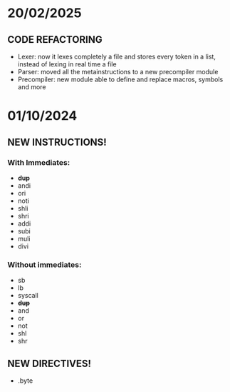 # 20/02/2025
## CODE REFACTORING
- Lexer: now it lexes completely a file and stores every token in a list, instead of lexing in real time a file
- Parser: moved all the metainstructions to a new precompiler module
- Precompiler: new module able to define and replace macros, symbols and more

# 01/10/2024
## NEW INSTRUCTIONS!  
### With Immediates:
- **dup**
- andi
- ori
- noti
- shli
- shri
- addi
- subi 
- muli
- divi

### Without immediates:
- sb
- lb
- syscall
-  **~~dup~~**
- and
- or
- not
- shl
- shr
## NEW DIRECTIVES!
- .byte